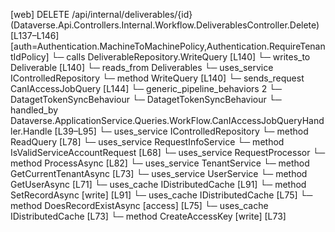 [web] DELETE /api/internal/deliverables/{id}  (Dataverse.Api.Controllers.Internal.Workflow.DeliverablesController.Delete)  [L137–L146] [auth=Authentication.MachineToMachinePolicy,Authentication.RequireTenantIdPolicy]
  └─ calls DeliverableRepository.WriteQuery [L140]
  └─ writes_to Deliverable [L140]
    └─ reads_from Deliverables
  └─ uses_service IControlledRepository<Deliverable>
    └─ method WriteQuery [L140]
  └─ sends_request CanIAccessJobQuery [L144]
    └─ generic_pipeline_behaviors 2
      └─ DatagetTokenSyncBehaviour
      └─ DatagetTokenSyncBehaviour
    └─ handled_by Dataverse.ApplicationService.Queries.WorkFlow.CanIAccessJobQueryHandler.Handle [L39–L95]
      └─ uses_service IControlledRepository<Job>
        └─ method ReadQuery [L78]
      └─ uses_service RequestInfoService
        └─ method IsValidServiceAccountRequest [L68]
      └─ uses_service RequestProcessor
        └─ method ProcessAsync [L82]
      └─ uses_service TenantService
        └─ method GetCurrentTenantAsync [L73]
      └─ uses_service UserService
        └─ method GetUserAsync [L71]
      └─ uses_cache IDistributedCache [L91]
        └─ method SetRecordAsync [write] [L91]
      └─ uses_cache IDistributedCache [L75]
        └─ method DoesRecordExistAsync [access] [L75]
      └─ uses_cache IDistributedCache [L73]
        └─ method CreateAccessKey [write] [L73]

